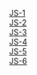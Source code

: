 [JS-1](https://dmutro1985.github.io/genius-homework/genius-homework-JavaScript/js-1/)<br>
[JS-2](https://dmutro1985.github.io/genius-homework/genius-homework-JavaScript/js-2/)<br>
[JS-3](https://dmutro1985.github.io/genius-homework/genius-homework-JavaScript/js-3/)<br>
[JS-4](https://dmutro1985.github.io/genius-homework/genius-homework-JavaScript/js-4/)<br>
[JS-5](https://dmutro1985.github.io/genius-homework/genius-homework-JavaScript/js-5/js/)<br>
[JS-6](https://dmutro1985.github.io/genius-homework/genius-homework-JavaScript/js-6/)<br>
